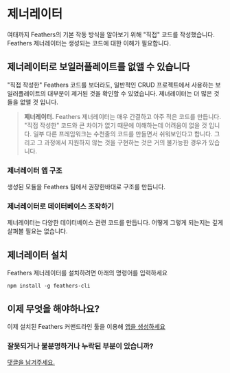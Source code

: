 # 제너레이터

여태까지 Feathers의 기본 작동 방식을 알아보기 위해 "직접" 코드를 작성했습니다.
Feathers 제너레이터는 생성되는 코드에 대한 이해가 필요합니다.

## 제너레이터로 보일러플레이트를 없앨 수 있습니다

"직접 작성한" Feathers 코드를 보더라도,
일반적인 CRUD 프로젝트에서 사용하는 보일러플레이트의 대부분이 제거된 것을 확인할 수 있었습니다.
제너레이터는 더 많은 것들을 없앨 것 입니다.

> **제너레이터.**
Feathers 제너레이터는 매우 간결하고 아주 적은 코드를 만듭니다.
"직접 작성한" 코드와 큰 차이가 없기 때문에 이해하는데 어려움이 없을 것 입니다.
일부 다른 프레임워크는 수천줄의 코드를 만들면서 쉬워보인다고 합니다.
그리고 그 과정에서 지원하지 않는 것을 구현하는 것은 거의 불가능한 경우가 있습니다.

### 제너레이터 앱 구조

생성된 모듈을 Feathers 팀에서 권장한바대로 구조를 만듭니다.

### 제너레이터로 데이터베이스 조작하기

제너레이터는 다양한 데이터베이스 관련 코드를 만듭니다. 어떻게 그렇게 되는지는 깊게 살펴볼 필요는 없습니다.

## 제너레이터 설치

Feathers 제너레이터를 설치하려면 아래의 명령어를 입력하세요

`npm install -g feathers-cli`

## 이제 무엇을 해야하나요?

이제 설치된 Feathers 커맨드라인 툴을 이용해 [앱을 생성하세요](./gen-app.md)

### 잘못되거나 불분명하거나 누락된 부분이 있습니까?
[댓글을 남겨주세요.](https://github.com/feathersjs/feathers-docs/issues/new?title=Comment:Step-Generators-Readme&body=Comment:Step-Generators-Readme)
